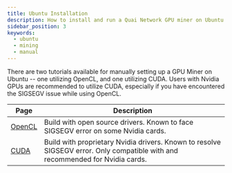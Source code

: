 ```yaml
---
title: Ubuntu Installation
description: How to install and run a Quai Network GPU miner on Ubuntu.
sidebar_position: 3
keywords:
  - ubuntu
  - mining
  - manual
---
```


There are two tutorials available for manually setting up a GPU Miner on Ubuntu -- one utilizing OpenCL, and one utilizing CUDA. Users with Nvidia GPUs are recommended to utilize CUDA, especially if you have encountered the SIGSEGV issue while using OpenCL.

| Page                                                                          | Description                                                                 |
| ----------------------------------------------------------------------------- | --------------------------------------------------------------------------- |
| [OpenCL](/participate/mining/gpu-miner/ubuntu-manual/ubuntu-manual-opencl.md) | Build with open source drivers. Known to face SIGSEGV error on some Nvidia cards.                                   |
| [CUDA](/participate/mining/gpu-miner/ubuntu-manual/ubuntu-manual-cuda.md)     | Build with proprietary Nvidia drivers. Known to resolve SIGSEGV error. Only compatible with and recommended for Nvidia cards. |
